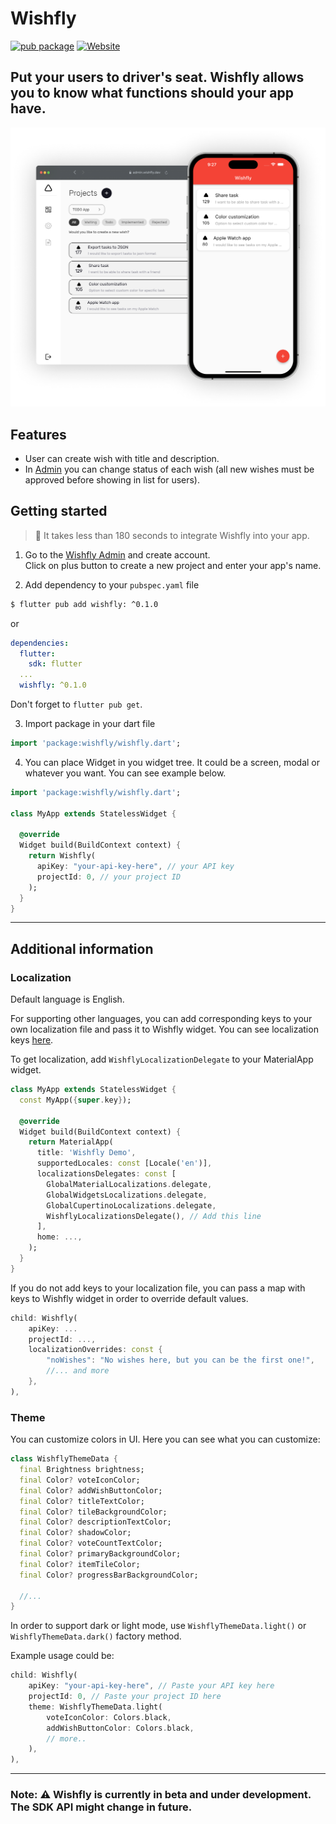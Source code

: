 # Wishfly

[![pub package](https://img.shields.io/pub/v/wishfly.svg)](https://pub.dev/packages/wishfly)
[![Website](https://img.shields.io/badge/website-wishfly.dev-blue.svg)](https://wishfly.dev/)

## Put your users to driver's seat. Wishfly allows you to know what functions should your app have. 


![](./images/hero.png)

## Features
- User can create wish with title and description. 
- In [Admin](https://admin.wishfly.dev) you can change status of each wish (all new wishes must be approved before showing in list for users).

## Getting started
> 🤘 It takes less than 180 seconds to integrate Wishfly into your app.<br />

1. Go to the [Wishfly Admin](https://admin.wishfly.dev) and create account. <br />Click on plus button to create a new project and enter your app's name.

2. Add dependency to your `pubspec.yaml` file

```bash
$ flutter pub add wishfly: ^0.1.0
```
or 

```yaml
dependencies:
  flutter:
    sdk: flutter
  ...
  wishfly: ^0.1.0
```

Don't forget to `flutter pub get`.

3. Import package in your dart file

```dart
import 'package:wishfly/wishfly.dart';
```

4. You can place Widget in you widget tree. It could be a screen, modal or whatever you want. You can see example below.

```dart
import 'package:wishfly/wishfly.dart';

class MyApp extends StatelessWidget {

  @override
  Widget build(BuildContext context) {
    return Wishfly(
      apiKey: "your-api-key-here", // your API key
      projectId: 0, // your project ID
    );
  }
}
```
---

## Additional information

### Localization
Default language is English.

For supporting other languages, you can add corresponding keys to your own localization file and pass it to Wishfly widget. You can see localization keys [here](https://github.com/Wishfly-dev/client/blob/dev/assets/l10n/en.json).

To get localization, add ```WishflyLocalizationDelegate``` to your MaterialApp widget. 

```dart
class MyApp extends StatelessWidget {
  const MyApp({super.key});

  @override
  Widget build(BuildContext context) {
    return MaterialApp(
      title: 'Wishfly Demo',
      supportedLocales: const [Locale('en')],
      localizationsDelegates: const [
        GlobalMaterialLocalizations.delegate,
        GlobalWidgetsLocalizations.delegate,
        GlobalCupertinoLocalizations.delegate,
        WishflyLocalizationsDelegate(), // Add this line
      ],
      home: ...,
    );
  }
}
```

If you do not add keys to your localization file, you can pass a map with keys to Wishfly widget in order to override default values.

```dart
child: Wishfly(
    apiKey: ...
    projectId: ...,
    localizationOverrides: const {
        "noWishes": "No wishes here, but you can be the first one!",
        //... and more
    },
),
```

### Theme 
You can customize colors in UI. Here you can see what you can customize:

```dart
class WishflyThemeData {
  final Brightness brightness;
  final Color? voteIconColor;
  final Color? addWishButtonColor;
  final Color? titleTextColor;
  final Color? tileBackgroundColor;
  final Color? descriptionTextColor;
  final Color? shadowColor;
  final Color? voteCountTextColor;
  final Color? primaryBackgroundColor;
  final Color? itemTileColor;
  final Color? progressBarBackgroundColor;

  //...
}
```

In order to support dark or light mode, use ```WishflyThemeData.light()``` or ```WishflyThemeData.dark()``` factory method. 

Example usage could be: 

```dart
child: Wishfly(
    apiKey: "your-api-key-here", // Paste your API key here
    projectId: 0, // Paste your project ID here        
    theme: WishflyThemeData.light(
        voteIconColor: Colors.black,
        addWishButtonColor: Colors.black,
        // more..
    ),      
),
``` 

--- 
### Note: ⚠️ Wishfly is currently in beta and under development. The SDK API might change in future.
